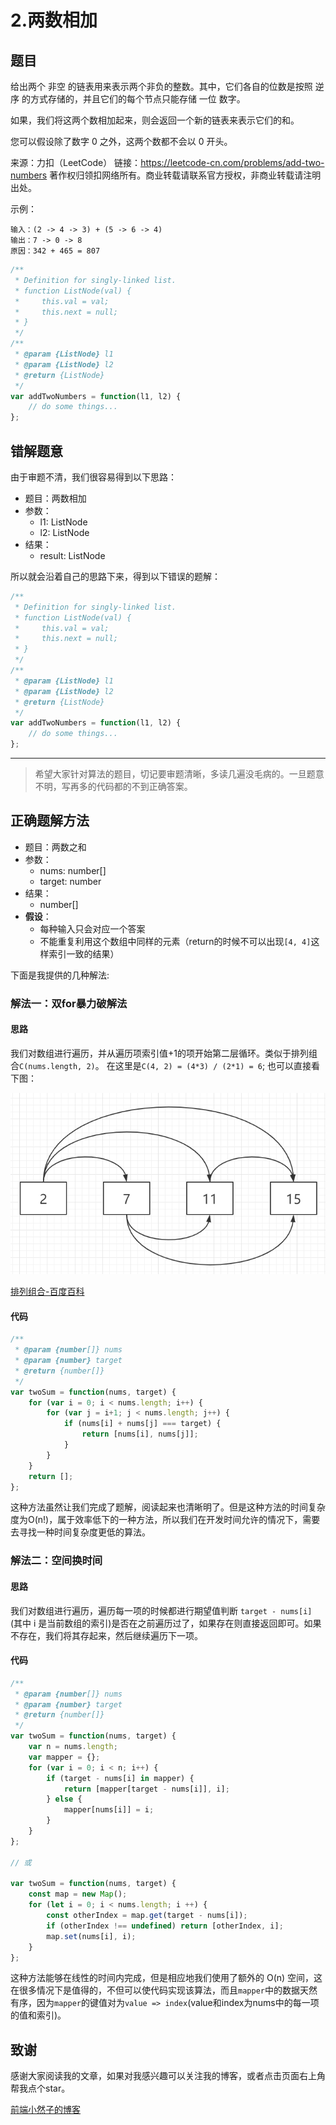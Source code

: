 # 2.两数相加

## 题目
给出两个 非空 的链表用来表示两个非负的整数。其中，它们各自的位数是按照 逆序 的方式存储的，并且它们的每个节点只能存储 一位 数字。

如果，我们将这两个数相加起来，则会返回一个新的链表来表示它们的和。

您可以假设除了数字 0 之外，这两个数都不会以 0 开头。

来源：力扣（LeetCode）
链接：https://leetcode-cn.com/problems/add-two-numbers
著作权归领扣网络所有。商业转载请联系官方授权，非商业转载请注明出处。

示例：
```
输入：(2 -> 4 -> 3) + (5 -> 6 -> 4)
输出：7 -> 0 -> 8
原因：342 + 465 = 807
```

```javascript
/**
 * Definition for singly-linked list.
 * function ListNode(val) {
 *     this.val = val;
 *     this.next = null;
 * }
 */
/**
 * @param {ListNode} l1
 * @param {ListNode} l2
 * @return {ListNode}
 */
var addTwoNumbers = function(l1, l2) {
    // do some things...
};
```

## 错解题意
由于审题不清，我们很容易得到以下思路：

- 题目：两数相加
- 参数：
    + l1: ListNode
    + l2: ListNode
- 结果：
    + result: ListNode

所以就会沿着自己的思路下来，得到以下错误的题解：

```javascript
/**
 * Definition for singly-linked list.
 * function ListNode(val) {
 *     this.val = val;
 *     this.next = null;
 * }
 */
/**
 * @param {ListNode} l1
 * @param {ListNode} l2
 * @return {ListNode}
 */
var addTwoNumbers = function(l1, l2) {
    // do some things...
};
```

---

> 希望大家针对算法的题目，切记要审题清晰，多读几遍没毛病的。一旦题意不明，写再多的代码都的不到正确答案。

## 正确题解方法
- 题目：两数之和
- 参数：
    + nums: number[]
    + target: number
- 结果：
    + number[]
- **假设**：
    + 每种输入只会对应一个答案
    + 不能重复利用这个数组中同样的元素（return的时候不可以出现`[4, 4]`这样索引一致的结果）

下面是我提供的几种解法:

### 解法一：双for暴力破解法

#### 思路

我们对数组进行遍历，并从遍历项索引值+1的项开始第二层循环。类似于排列组合`C(nums.length, 2)`。
在这里是`C(4, 2) = (4*3) / (2*1) = 6`; 也可以直接看下图：

![双层for循环图](https://github.com/FontEndArt/blog/blob/master/images/arithmetic/TwoSum_double_for.png?raw=true)

[排列组合-百度百科](https://baike.baidu.com/item/%E6%8E%92%E5%88%97%E7%BB%84%E5%90%88/706498?fr=aladdin#2_1 "排列组合-百度百科")

#### 代码

```javascript
/**
 * @param {number[]} nums
 * @param {number} target
 * @return {number[]}
 */
var twoSum = function(nums, target) {
    for (var i = 0; i < nums.length; i++) {
        for (var j = i+1; j < nums.length; j++) {
            if (nums[i] + nums[j] === target) {
                return [nums[i], nums[j]];
            }
        }
    }
    return [];
};
```

这种方法虽然让我们完成了题解，阅读起来也清晰明了。但是这种方法的时间复杂度为O(n!)，属于效率低下的一种方法，所以我们在开发时间允许的情况下，需要去寻找一种时间复杂度更低的算法。

### 解法二：空间换时间

#### 思路

我们对数组进行遍历，遍历每一项的时候都进行期望值判断 `target - nums[i]` (其中 i 是当前数组的索引)是否在之前遍历过了，如果存在则直接返回即可。如果不存在，我们将其存起来，然后继续遍历下一项。

#### 代码

```javascript
/**
 * @param {number[]} nums
 * @param {number} target
 * @return {number[]}
 */
var twoSum = function(nums, target) {
    var n = nums.length;
    var mapper = {};
    for (var i = 0; i < n; i++) {
        if (target - nums[i] in mapper) {
            return [mapper[target - nums[i]], i];
        } else {
            mapper[nums[i]] = i;
        }
    }
};

// 或

var twoSum = function(nums, target) {
    const map = new Map();
    for (let i = 0; i < nums.length; i ++) {
        const otherIndex = map.get(target - nums[i]);
        if (otherIndex !== undefined) return [otherIndex, i];
        map.set(nums[i], i);
    }
};

```

这种方法能够在线性的时间内完成，但是相应地我们使用了额外的 O(n) 空间，这在很多情况下是值得的，不但可以使代码实现该算法，而且`mapper`中的数据天然有序，因为`mapper`的键值对为`value => index`(value和index为nums中的每一项的值和索引)。

## 致谢

感谢大家阅读我的文章，如果对我感兴趣可以关注我的博客，或者点击页面右上角帮我点个star。

[前端小然子的博客](https://xiaoranzife.com "前端小然子")


